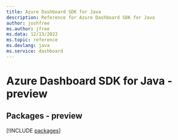```yaml
---
title: Azure Dashboard SDK for Java
description: Reference for Azure Dashboard SDK for Java
author: joshfree
ms.author: jfree
ms.data: 12/13/2022
ms.topic: reference
ms.devlang: java
ms.service: dashboard
---
```

# Azure Dashboard SDK for Java - preview
## Packages - preview
[!INCLUDE [packages](dashboard-index.md)]